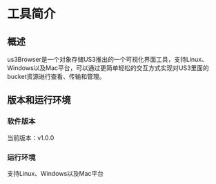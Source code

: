 # 工具简介

## 概述

us3Browser是一个对象存储US3推出的一个可视化界面工具，支持Linux、Windows以及Mac平台，可以通过更简单轻松的交互方式实现对US3里面的bucket资源进行查看、传输和管理。

## 版本和运行环境

### 软件版本

当前版本：v1.0.0

### 运行环境

支持Linux、Windows以及Mac平台

